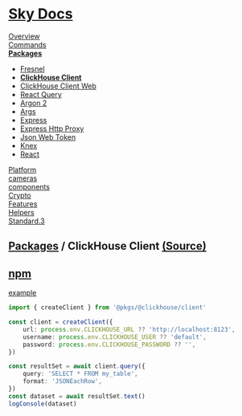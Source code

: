 <!--- This ClickHouse Client was auto-generated using "npx sky readme" --> 

# [Sky Docs](../../../README.md)

[Overview](..%2F..%2F..%2Fdocs%2FREADME.md)   
[Commands](..%2F..%2F..%2F%5Fcommands%2Fdocs%2FREADME.md)   
**[Packages](..%2F..%2F..%2F%40pkgs%2FREADME.md)**   
* [Fresnel](..%2F..%2F..%2F%40pkgs%2F%40artsy%2Ffresnel%2FREADME.md)
* **[ClickHouse Client](..%2F..%2F..%2F%40pkgs%2F%40clickhouse%2Fclient%2FREADME.md)**
* [ClickHouse Client Web](..%2F..%2F..%2F%40pkgs%2F%40clickhouse%2Fclient-web%2FREADME.md)
* [React Query](..%2F..%2F..%2F%40pkgs%2F%40tanstack%2Freact-query%2FREADME.md)
* [Argon 2](..%2F..%2F..%2F%40pkgs%2Fargon2%2FREADME.md)
* [Args](..%2F..%2F..%2F%40pkgs%2Fargs%2FREADME.md)
* [Express](..%2F..%2F..%2F%40pkgs%2Fexpress%2FREADME.md)
* [Express Http Proxy](..%2F..%2F..%2F%40pkgs%2Fexpress-http-proxy%2FREADME.md)
* [Json Web Token](..%2F..%2F..%2F%40pkgs%2Fjsonwebtoken%2FREADME.md)
* [Knex](..%2F..%2F..%2F%40pkgs%2Fknex%2FREADME.md)
* [React](..%2F..%2F..%2F%40pkgs%2Freact%2FREADME.md)
  
[Platform](..%2F..%2F..%2F%40platform%2FREADME.md)   
[cameras](..%2F..%2F..%2Fcameras%2FREADME.md)   
[components](..%2F..%2F..%2Fcomponents%2FREADME.md)   
[Crypto](..%2F..%2F..%2Fcrypto%2FREADME.md)   
[Features](..%2F..%2F..%2Ffeatures%2FREADME.md)   
[Helpers](..%2F..%2F..%2Fhelpers%2FREADME.md)   
[Standard.3](..%2F..%2F..%2Fstandard%2FREADME.md)   

## [Packages](..%2F..%2F..%2F%40pkgs%2FREADME.md) / ClickHouse Client [(Source)](..%2F..%2F..%2F%40pkgs%2F%40clickhouse%2Fclient%2F)

## [npm](https://www.npmjs.com/package/@clickhouse/client)

[example](../../../%5Fexamples/@pkgs/clickhouse/client)

```typescript
import { createClient } from '@pkgs/@clickhouse/client'

const client = createClient({
    url: process.env.CLICKHOUSE_URL ?? 'http://localhost:8123',
    username: process.env.CLICKHOUSE_USER ?? 'default',
    password: process.env.CLICKHOUSE_PASSWORD ?? '',
})

const resultSet = await client.query({
    query: 'SELECT * FROM my_table',
    format: 'JSONEachRow',
})
const dataset = await resultSet.text()
logConsole(dataset)

```